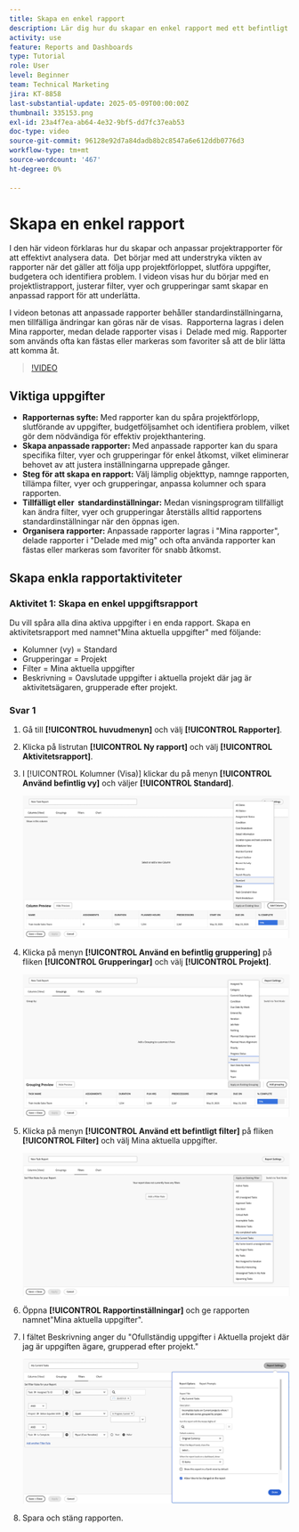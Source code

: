 ```yaml
---
title: Skapa en enkel rapport
description: Lär dig hur du skapar en enkel rapport med ett befintligt filter, en befintlig vy och en befintlig gruppering i Workfront.
activity: use
feature: Reports and Dashboards
type: Tutorial
role: User
level: Beginner
team: Technical Marketing
jira: KT-8858
last-substantial-update: 2025-05-09T00:00:00Z
thumbnail: 335153.png
exl-id: 23a4f7ea-ab64-4e32-9bf5-dd7fc37eab53
doc-type: video
source-git-commit: 96128e92d7a84dadb8b2c8547a6e612ddb0776d3
workflow-type: tm+mt
source-wordcount: '467'
ht-degree: 0%

---
```


# Skapa en enkel rapport

I den här videon förklaras hur du skapar och anpassar projektrapporter för att effektivt analysera data. &#x200B; Det börjar med att understryka vikten av rapporter när det gäller att följa upp projektförloppet, slutföra uppgifter, budgetera och identifiera problem. I videon visas hur du börjar med en projektlistrapport, justerar filter, vyer och grupperingar samt skapar en anpassad rapport för att underlätta. &#x200B; &#x200B;

I videon betonas att anpassade rapporter behåller standardinställningarna, men tillfälliga ändringar kan göras när de visas. &#x200B; Rapporterna lagras i delen Mina rapporter, medan delade rapporter visas i &#x200B; Delade med mig. Rapporter som används ofta kan fästas eller markeras som favoriter så att de blir lätta att komma åt. &#x200B;

>[!VIDEO](https://video.tv.adobe.com/v/335153/?quality=12&learn=on)

## Viktiga uppgifter


* **Rapporternas syfte:** Med rapporter kan du spåra projektförlopp, slutförande av uppgifter, budgetföljsamhet och identifiera problem, vilket gör dem nödvändiga för effektiv projekthantering.
* **Skapa anpassade rapporter:** Med anpassade rapporter kan du spara specifika filter, vyer och grupperingar för enkel åtkomst, vilket eliminerar behovet av att justera inställningarna upprepade gånger. &#x200B;
* **Steg för att skapa en rapport:** Välj lämplig objekttyp, namnge rapporten, tillämpa filter, vyer och grupperingar, anpassa kolumner och spara rapporten. &#x200B;
* **Tillfälligt eller &#x200B; standardinställningar:** Medan visningsprogram tillfälligt kan ändra filter, vyer och grupperingar återställs alltid rapportens standardinställningar när den öppnas igen. &#x200B;
* **Organisera rapporter:** Anpassade rapporter lagras i &quot;Mina rapporter&quot;, delade rapporter i &quot;Delade med mig&quot; och ofta använda rapporter kan fästas eller markeras som favoriter för snabb åtkomst. &#x200B;



## Skapa enkla rapportaktiviteter

### Aktivitet 1: Skapa en enkel uppgiftsrapport

Du vill spåra alla dina aktiva uppgifter i en enda rapport. Skapa en aktivitetsrapport med namnet&quot;Mina aktuella uppgifter&quot; med följande:

* Kolumner (vy) = Standard
* Grupperingar = Projekt
* Filter = Mina aktuella uppgifter
* Beskrivning = Oavslutade uppgifter i aktuella projekt där jag är aktivitetsägaren, grupperade efter projekt.

### Svar 1

1. Gå till **[!UICONTROL huvudmenyn]** och välj **[!UICONTROL Rapporter]**.
1. Klicka på listrutan **[!UICONTROL Ny rapport]** och välj **[!UICONTROL Aktivitetsrapport]**.
1. I [!UICONTROL Kolumner (Visa)] klickar du på menyn **[!UICONTROL Använd befintlig vy]** och väljer **[!UICONTROL Standard]**.

   ![En bild av skärmen för att skapa kolumner i en aktivitetsrapport](assets/simple-task-report-columns.png)

1. Klicka på menyn **[!UICONTROL Använd en befintlig gruppering]** på fliken **[!UICONTROL Grupperingar]** och välj **[!UICONTROL Projekt]**.

   ![En bild av skärmen för att skapa grupperingar i en aktivitetsrapport](assets/simple-task-report-groupings.png)

1. Klicka på menyn **[!UICONTROL Använd ett befintligt filter]** på fliken **[!UICONTROL Filter]** och välj Mina aktuella uppgifter.

   ![En bild av skärmen för att skapa filter i en aktivitetsrapport](assets/simple-task-report-filters.png)

1. Öppna **[!UICONTROL Rapportinställningar]** och ge rapporten namnet&quot;Mina aktuella uppgifter&quot;.
1. I fältet Beskrivning anger du &quot;Ofullständig
uppgifter i Aktuella projekt där jag är uppgiften
ägare, grupperad efter projekt.&quot;

   ![En bild av skärmen för rapportinställningar i en aktivitetsrapport](assets/simple-task-report-report-settings.png)

1. Spara och stäng rapporten.
